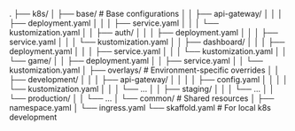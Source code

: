 .
├── k8s/
│ ├── base/ # Base configurations
│ │ ├── api-gateway/
│ │ │ ├── deployment.yaml
│ │ │ ├── service.yaml
│ │ │ └── kustomization.yaml
│ │ ├── auth/
│ │ │ ├── deployment.yaml
│ │ │ ├── service.yaml
│ │ │ └── kustomization.yaml
│ │ ├── dashboard/
│ │ │ ├── deployment.yaml
│ │ │ ├── service.yaml
│ │ │ └── kustomization.yaml
│ │ └── game/
│ │ ├── deployment.yaml
│ │ ├── service.yaml
│ │ └── kustomization.yaml
│ ├── overlays/ # Environment-specific overrides
│ │ ├── development/
│ │ │ ├── api-gateway/
│ │ │ │ ├── config.yaml
│ │ │ │ └── kustomization.yaml
│ │ │ └── ...
│ │ ├── staging/
│ │ │ └── ...
│ │ └── production/
│ │ └── ...
│ └── common/ # Shared resources
│ ├── namespace.yaml
│ └── ingress.yaml
└── skaffold.yaml # For local k8s development
